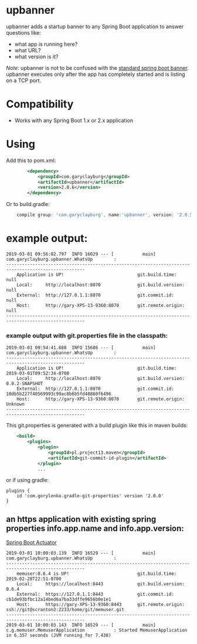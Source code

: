 # upbanner

upbanner adds a startup banner to any Spring Boot application to answer questions like:
- what app is running here?
- what URL?
- what version is it?

*Note*: upbanner is not to be confused with the [standard spring boot banner](https://docs.spring.io/spring-boot/docs/current/reference/html/boot-features-spring-application.html).  upbanner executes only after the app has completely started and is listing on a TCP port.

# Compatibility
- Works with any Spring Boot 1.x or 2.x application

# Using
Add this to pom.xml:
```xml
        <dependency>
            <groupId>com.garyclayburg</groupId>
            <artifactId>upbanner</artifactId>
            <version>2.0.6</version>
        </dependency>
```
Or to build.gradle:

```groovy
    compile group: 'com.garyclayburg', name:'upbanner', version: '2.0.5'
```
# example output:

```
2019-03-01 09:56:02.797  INFO 16029 --- [           main] com.garyclayburg.upbanner.WhatsUp        : 
----------------------------------------------------------------------------------------------------
    Application is UP!                            git.build.time:    null
    Local:     http://localhost:8070              git.build.version: null
    External:  http://127.0.1.1:8070              git.commit.id:     null
    Host:      http://gary-XPS-13-9360:8070       git.remote.origin: null
----------------------------------------------------------------------------------------------------
```

### example output with git.properties file in the classpath:

```
2019-03-01 09:54:41.688  INFO 15686 --- [           main] com.garyclayburg.upbanner.WhatsUp        : 
----------------------------------------------------------------------------------------------------
    Application is UP!                            git.build.time:    2019-03-01T09:52:34-0700
    Local:     http://localhost:8070              git.build.version: 0.0.2-SNAPSHOT
    External:  http://127.0.1.1:8070              git.commit.id:     10db5b227f40569993c99ac8b6b5fd48860f6496
    Host:      http://gary-XPS-13-9360:8070       git.remote.origin: Unknown
----------------------------------------------------------------------------------------------------
```
This git.properties is generated with a build plugin like this in maven builds:
```xml
    <build>
        <plugins>
            <plugin>
                <groupId>pl.project13.maven</groupId>
                <artifactId>git-commit-id-plugin</artifactId>
            </plugin>
            ...
```
or if using gradle:
```
plugins {
    id 'com.gorylenko.gradle-git-properties' version '2.0.0'
}
```

## an https application with existing spring properties info.app.name and info.app.version:
[Spring Boot Actuator](https://www.baeldung.com/spring-boot-actuators)

```
2019-03-01 10:00:03.139  INFO 16529 --- [           main] com.garyclayburg.upbanner.WhatsUp        : 
----------------------------------------------------------------------------------------------------
    memuser:0.6.4 is UP!                          git.build.time:    2019-02-28T22:51-0700
    Local:     https://localhost:8443             git.build.version: 0.6.4
    External:  https://127.0.1.1:8443             git.commit.id:     cb1de93bfbc12a14bed6a7ba33dffe9656b0e1e1
    Host:      https://gary-XPS-13-9360:8443      git.remote.origin: ssh://git@scranton2:2233/home/git/memuser.git
----------------------------------------------------------------------------------------------------
2019-03-01 10:00:03.143  INFO 16529 --- [           main] c.g.memuser.MemuserApplication           : Started MemuserApplication in 6.357 seconds (JVM running for 7.438)

``` 

